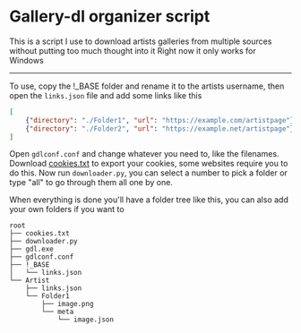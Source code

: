 # Gallery-dl organizer script
This is a script I use to download artists galleries from multiple sources without putting too much thought into it
Right now it only works for Windows

---

To use, copy the !_BASE folder and rename it to the artists username, then open the `links.json` file and add some links like this
```json
[
    {"directory": "./Folder1", "url": "https://example.com/artistpage"},
    {"directory": "./Folder2", "url": "https://example.net/artistpage"}
]
```
Open `gdlconf.conf` and change whatever you need to, like the filenames. Download [cookies.txt](https://github.com/hrdl-github/cookies-txt) to export your cookies, some websites require you to do this.
Now run `downloader.py`, you can select a number to pick a folder or type "all" to go through them all one by one.

When everything is done you'll have a folder tree like this, you can also add your own folders if you want to
```
root
├── cookies.txt
├── downloader.py
├── gdl.exe
├── gdlconf.conf
├── !_BASE
│   └── links.json
└── Artist
    ├── links.json
    └── Folder1
        ├── image.png
        └── meta
            └── image.json
```
